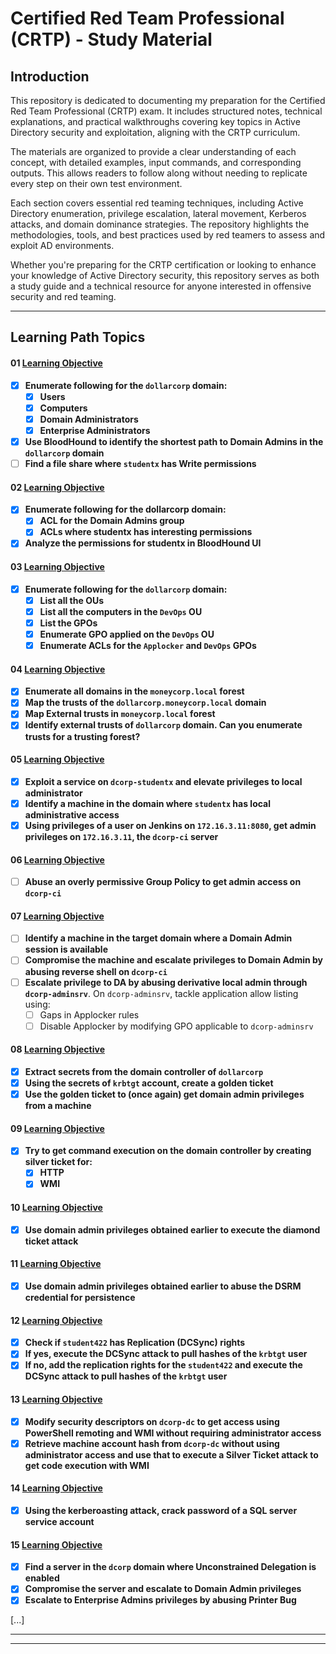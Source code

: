 # Certified Red Team Professional (CRTP) - Study Material

<!--
<div>
	<img src="https://assets.ine.com/certifications/badges/eWPT.png" alt="eWPT Logo" width="150" height="auto">
</div>
-->

## Introduction

This repository is dedicated to documenting my preparation for the Certified Red Team Professional (CRTP) exam. It includes structured notes, technical explanations, and practical walkthroughs covering key topics in Active Directory security and exploitation, aligning with the CRTP curriculum.

The materials are organized to provide a clear understanding of each concept, with detailed examples, input commands, and corresponding outputs. This allows readers to follow along without needing to replicate every step on their own test environment.

Each section covers essential red teaming techniques, including Active Directory enumeration, privilege escalation, lateral movement, Kerberos attacks, and domain dominance strategies. The repository highlights the methodologies, tools, and best practices used by red teamers to assess and exploit AD environments.

Whether you're preparing for the CRTP certification or looking to enhance your knowledge of Active Directory security, this repository serves as both a study guide and a technical resource for anyone interested in offensive security and red teaming.

---

## Learning Path Topics

#### 01 [Learning Objective](./learning_objective_01.md)

- [x] **Enumerate following for the `dollarcorp` domain:**
	- [x]  **Users**
	- [x] **Computers**
	- [x] **Domain Administrators**
	- [x] **Enterprise Administrators**
- [x] **Use BloodHound to identify the shortest path to Domain Admins in the `dollarcorp` domain**
- [ ] **Find a file share where `studentx` has Write permissions**

#### 02 [Learning Objective](./learning_objective_02.md)

- [x] **Enumerate following for the dollarcorp domain:**
	- [x] **ACL for the Domain Admins group**
	- [x] **ACLs where studentx has interesting permissions**
- [x] **Analyze the permissions for studentx in BloodHound UI**

#### 03 [Learning Objective](./learning_objective_03.md)

- [x] **Enumerate following for the `dollarcorp` domain:**
	- [x] **List all the OUs**
	- [x] **List all the computers in the `DevOps` OU**
	- [x] **List the GPOs**
	- [x] **Enumerate GPO applied on the `DevOps` OU**
	- [x] **Enumerate ACLs for the `Applocker` and `DevOps` GPOs**

#### 04 [Learning Objective](./learning_objective_04.md)

- [x] **Enumerate all domains in the `moneycorp.local` forest**
- [x] **Map the trusts of the `dollarcorp.moneycorp.local` domain**
- [x] **Map External trusts in `moneycorp.local` forest**
- [x] **Identify external trusts of `dollarcorp` domain. Can you enumerate trusts for a trusting forest?**

#### 05 [Learning Objective](./learning_objective_05.md)

- [x] **Exploit a service on `dcorp-studentx` and elevate privileges to local administrator**
- [x] **Identify a machine in the domain where `studentx` has local administrative access**
- [x] **Using privileges of a user on Jenkins on `172.16.3.11:8080`, get admin privileges on `172.16.3.11`, the `dcorp-ci` server**

#### 06 [Learning Objective](./learning_objective_06.md)

- [ ] **Abuse an overly permissive Group Policy to get admin access on `dcorp-ci`**

#### 07 [Learning Objective](./learning_objective_07.md)

- [ ] **Identify a machine in the target domain where a Domain Admin session is available**
- [ ] **Compromise the machine and escalate privileges to Domain Admin by abusing reverse shell on `dcorp-ci`**
- [ ] **Escalate privilege to DA by abusing derivative local admin through `dcorp-adminsrv`**. On `dcorp-adminsrv`, tackle application allow listing using:
	- [ ] Gaps in Applocker rules
	- [ ] Disable Applocker by modifying GPO applicable to `dcorp-adminsrv`

#### 08 [Learning Objective](./learning_objective_08.md)

- [x] **Extract secrets from the domain controller of `dollarcorp`**
- [x] **Using the secrets of `krbtgt` account, create a golden ticket**
- [x] **Use the golden ticket to (once again) get domain admin privileges from a machine**

#### 09 [Learning Objective](./learning_objective_09.md)

- [x] **Try to get command execution on the domain controller by creating silver ticket for:**
	- [x] **HTTP**
	- [x] **WMI**

#### 10 [Learning Objective](./learning_objective_10.md)

- [x] **Use domain admin privileges obtained earlier to execute the diamond ticket attack**

#### 11 [Learning Objective](./learning_objective_11.md)

- [x] **Use domain admin privileges obtained earlier to abuse the DSRM credential for persistence**

#### 12 [Learning Objective](./learning_objective_12.md)

- [x] **Check if `student422` has Replication (DCSync) rights**
- [x] **If yes, execute the DCSync attack to pull hashes of the `krbtgt` user**
- [x] **If no, add the replication rights for the `student422` and execute the DCSync attack to pull hashes of the `krbtgt` user**

#### 13 [Learning Objective](./learning_objective_13.md)

- [x] **Modify security descriptors on `dcorp-dc` to get access using PowerShell remoting and WMI without requiring administrator access**
- [x] **Retrieve machine account hash from `dcorp-dc` without using administrator access and use that to execute a Silver Ticket attack to get code execution with WMI**

#### 14 [Learning Objective](./learning_objective_14.md)

- [x] **Using the kerberoasting attack, crack password of a SQL server service account**

#### 15 [Learning Objective](./learning_objective_15.md)

- [x] **Find a server in the `dcorp` domain where Unconstrained Delegation is enabled**
- [x] **Compromise the server and escalate to Domain Admin privileges**
- [x] **Escalate to Enterprise Admins privileges by abusing Printer Bug**

[...]

---
---
